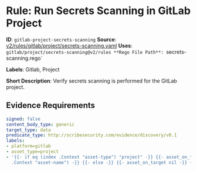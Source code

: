 # Rule: Run Secrets Scanning in GitLab Project

**ID**: `gitlab-project-secrets-scanning`
**Source**: [v2/rules/gitlab/project/secrets-scanning.yaml](https://github.com/scribe-public/sample-policies/v2/rules/gitlab/project/secrets-scanning.yaml)
**Uses**: `gitlab/project/secrets-scanning@v2/rules
**Rego File Path**: `secrets-scanning.rego`

**Labels**: Gitlab, Project

**Short Description**: Verify secrets scanning is performed for the GitLab project.

## Evidence Requirements

```yaml
signed: false
content_body_type: generic
target_type: data
predicate_type: http://scribesecurity.com/evidence/discovery/v0.1
labels:
- platform=gitlab
- asset_type=project
- '{{- if eq (index .Context "asset-type") "project" -}} {{- asset_on_target (index
  .Context "asset-name") -}} {{- else -}} {{- asset_on_target nil -}} {{- end -}}'
```
